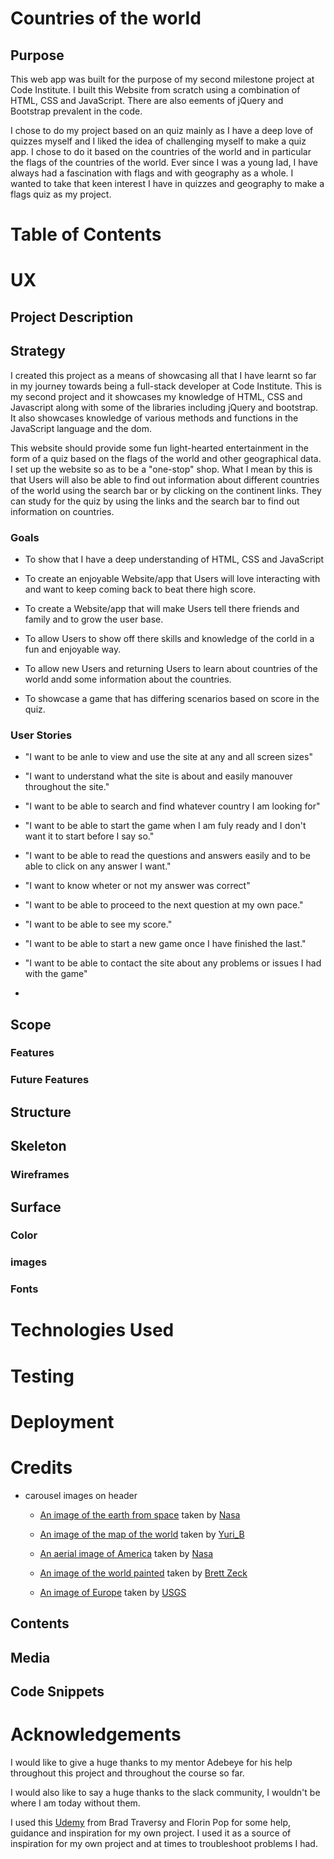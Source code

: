 # Countries of the world

## Purpose

This web app was built for the purpose of my second milestone project at Code Institute.
I built this Website from scratch using a combination of HTML, CSS and JavaScript. There are also eements of jQuery and Bootstrap prevalent in the code.

I chose to do my project based on an quiz mainly as I have a deep love of quizzes myself and I liked the idea of challenging myself to make a quiz app.
I chose to do it based on the countries of the world and in particular the flags of the countries of the world. 
Ever since I was a young lad, I have always had a fascination with flags and with geography as a whole.
I wanted to take that keen interest I have in quizzes and geography to make a flags quiz as my project.

# Table of Contents

# UX

## Project Description

## Strategy

I created this project as a means of showcasing all that I have learnt so far in my journey towards being a full-stack developer at Code Institute. This is my second project and it showcases my knowledge of
HTML, CSS and Javascript along with some of the libraries including jQuery and bootstrap. It also showcases knowledge of various methods and functions in the JavaScript language and the dom.

This website should provide some fun light-hearted entertainment in the form of a quiz based on the flags of the world and other geographical data. I set up the website so as to be a "one-stop" shop. What I mean by this is that Users will also be able to find out information about different countries of the world using the search bar or by clicking on the continent links.
They can study for the quiz by using the links and the search bar to find out information on countries.

### Goals

* To show that I have a deep understanding of HTML, CSS and JavaScript

* To create an enjoyable Website/app that Users will love interacting with and want to keep coming back to beat there high score.

* To create a Website/app that will make Users tell there friends and family and to grow the user base.

* To allow Users to show off there skills and knowledge of the corld in a fun and enjoyable way.

* To allow new Users and returning Users to learn about countries of the world andd some information about the countries.

* To showcase a game that has differing scenarios based on score in the quiz.

### User Stories

* "I want to be anle to view and use the site at any and all screen sizes"

* "I want to understand what the site is about and easily manouver throughout the site."

* "I want to be able to search and find whatever country I am looking for"

* "I want to be able to start the game when I am fuly ready and I don't want it to start before I say so."

* "I want to be able to read the questions and answers easily and to be able to click on any answer I want."

* "I want to know wheter or not my answer was correct"

* "I want to be able to proceed to the next question at my own pace."

* "I want to be able to see my score."

* "I want to be able to start a new game once I have finished the last."

* "I want to be able to contact the site about any problems or issues I had with the game"

* 

## Scope

### Features



### Future Features

## Structure

## Skeleton

### Wireframes

## Surface

### Color

### images

### Fonts

# Technologies Used

# Testing

# Deployment

# Credits

* carousel images on header
    * [An image of the earth from space](https://unsplash.com/photos/Q1p7bh3SHj8) taken by [Nasa](https://unsplash.com/@nasa)

    * [An image of the map of the world](https://pixabay.com/illustrations/map-of-the-world-background-paper-2401458/) taken by [Yuri_B](https://pixabay.com/users/yuri_b-2216431/)

    * [An aerial image of America](https://unsplash.com/photos/1lfI7wkGWZ4) taken by [Nasa](https://unsplash.com/@nasa)

    * [An image of the world painted](https://unsplash.com/photos/eyfMgGvo9PA) taken by [Brett Zeck](https://unsplash.com/@iambrettzeck)

    * [An image of Europe](https://unsplash.com/photos/inNzGtPrkHk) taken by [USGS](https://unsplash.com/@usgs)

## Contents

## Media

## Code Snippets

# Acknowledgements

I would like to give a huge thanks to my mentor Adebeye for his help throughout this project and throughout the course so far.

I would also like to say a huge thanks to the slack community, I wouldn't be where I am today without them.

I used this [Udemy](https://www.udemy.com/course/50-projects-50-days/learn/lecture/23597708?start=0#content) from Brad Traversy and Florin Pop for some help, guidance and inspiration for my own project. I used it as a source of inspiration for my own project and at times to troubleshoot problems I had.



